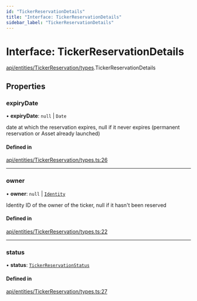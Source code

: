 ```yaml
---
id: "TickerReservationDetails"
title: "Interface: TickerReservationDetails"
sidebar_label: "TickerReservationDetails"
---
```


# Interface: TickerReservationDetails

[api/entities/TickerReservation/types](../../../../../../modules/API/Entities/TickerReservation/Types/Types.md).TickerReservationDetails

## Properties

### expiryDate

• **expiryDate**: ``null`` \| `Date`

date at which the reservation expires, null if it never expires (permanent reservation or Asset already launched)

#### Defined in

[api/entities/TickerReservation/types.ts:26](https://github.com/PolymeshAssociation/polymesh-sdk/blob/15be87e8/src/api/entities/TickerReservation/types.ts#L26)

___

### owner

• **owner**: ``null`` \| [`Identity`](../../../../../../classes/API/Entities/Identity/Identity.md)

Identity ID of the owner of the ticker, null if it hasn't been reserved

#### Defined in

[api/entities/TickerReservation/types.ts:22](https://github.com/PolymeshAssociation/polymesh-sdk/blob/15be87e8/src/api/entities/TickerReservation/types.ts#L22)

___

### status

• **status**: [`TickerReservationStatus`](../../../../../../enums/API/Entities/TickerReservation/Types/TickerReservationStatus/TickerReservationStatus.md)

#### Defined in

[api/entities/TickerReservation/types.ts:27](https://github.com/PolymeshAssociation/polymesh-sdk/blob/15be87e8/src/api/entities/TickerReservation/types.ts#L27)
